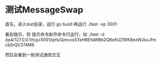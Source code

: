 # 测试MessageSwap

首先，进入test目录，运行 go build
再运行 ./test -sp 3001

看到提示，将 提示命令新开命令行运行，如 ./test -d /ip4/127.0.0.1/tcp/3001/ipfs/QmcxsSTeHBEfaWBb2QKe5UZWK8ezWJkxJfmcb5rQV374M6

然后会看到一些测试通信交互
